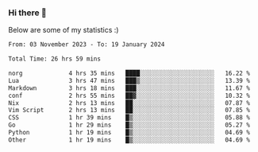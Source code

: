 ### Hi there 👋
Below are some of my statistics :)

<!--START_SECTION:waka-->

```txt
From: 03 November 2023 - To: 19 January 2024

Total Time: 26 hrs 59 mins

norg             4 hrs 35 mins   ████░░░░░░░░░░░░░░░░░░░░░   16.22 %
Lua              3 hrs 47 mins   ███▒░░░░░░░░░░░░░░░░░░░░░   13.39 %
Markdown         3 hrs 18 mins   ███░░░░░░░░░░░░░░░░░░░░░░   11.67 %
conf             2 hrs 55 mins   ██▓░░░░░░░░░░░░░░░░░░░░░░   10.32 %
Nix              2 hrs 13 mins   ██░░░░░░░░░░░░░░░░░░░░░░░   07.87 %
Vim Script       2 hrs 13 mins   ██░░░░░░░░░░░░░░░░░░░░░░░   07.85 %
CSS              1 hr 39 mins    █▒░░░░░░░░░░░░░░░░░░░░░░░   05.88 %
Go               1 hr 29 mins    █▒░░░░░░░░░░░░░░░░░░░░░░░   05.27 %
Python           1 hr 19 mins    █▒░░░░░░░░░░░░░░░░░░░░░░░   04.69 %
Other            1 hr 19 mins    █▒░░░░░░░░░░░░░░░░░░░░░░░   04.69 %
```

<!--END_SECTION:waka-->

<!--
**KlapenHz/KlapenHz** is a ✨ _special_ ✨ repository because its `README.md` (this file) appears on your GitHub profile.

Here are some ideas to get you started:

- 🔭 I’m currently working on ...
- 🌱 I’m currently learning ...
- 👯 I’m looking to collaborate on ...
- 🤔 I’m looking for help with ...
- 💬 Ask me about ...
- 📫 How to reach me: ...
- 😄 Pronouns: ...
- ⚡ Fun fact: ...
-->
